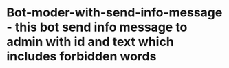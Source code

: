 # Bot-moder-with-send-info-message - this bot send info message to admin with id and text which includes forbidden words
